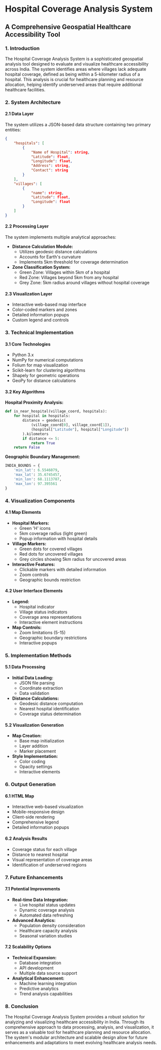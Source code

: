 # Hospital Coverage Analysis System

## A Comprehensive Geospatial Healthcare Accessibility Tool

### 1. Introduction
The Hospital Coverage Analysis System is a sophisticated geospatial analysis tool designed to evaluate and visualize healthcare accessibility across India. The system identifies areas where villages lack adequate hospital coverage, defined as being within a 5-kilometer radius of a hospital. This analysis is crucial for healthcare planning and resource allocation, helping identify underserved areas that require additional healthcare facilities.

### 2. System Architecture
#### 2.1 Data Layer
The system utilizes a JSON-based data structure containing two primary entities:
```json
{
    "hospitals": [
        {
            "Name of Hospital": string,
            "Latitude": float,
            "Longitude": float,
            "Address": string,
            "Contact": string
        }
    ],
    "villages": [
        {
            "name": string,
            "Latitude": float,
            "Longitude": float
        }
    ]
}
```


#### 2.2 Processing Layer
The system implements multiple analytical approaches:
- **Distance Calculation Module:**
  - Utilizes geodesic distance calculations
  - Accounts for Earth's curvature
  - Implements 5km threshold for coverage determination
- **Zone Classification System:**
  - Green Zone: Villages within 5km of a hospital
  - Red Zone: Villages beyond 5km from any hospital
  - Grey Zone: 5km radius around villages without hospital coverage

#### 2.3 Visualization Layer
- Interactive web-based map interface
- Color-coded markers and zones
- Detailed information popups
- Custom legend and controls



### 3. Technical Implementation
#### 3.1 Core Technologies
- Python 3.x
- NumPy for numerical computations
- Folium for map visualization
- Scikit-learn for clustering algorithms
- Shapely for geometric operations
- GeoPy for distance calculations

#### 3.2 Key Algorithms
**Hospital Proximity Analysis:**
```python
def is_near_hospital(village_coord, hospitals):
    for hospital in hospitals:
        distance = geodesic(
            (village_coord[0], village_coord[1]),
            (hospital["Latitude"], hospital["Longitude"])
        ).kilometers
        if distance <= 5:
            return True
    return False
```

**Geographic Boundary Management:**
```python
INDIA_BOUNDS = {
    'min_lat': 6.5546079,
    'max_lat': 35.6745457,
    'min_lon': 68.1113787,
    'max_lon': 97.395561
}
```


### 4. Visualization Components
#### 4.1 Map Elements
- **Hospital Markers:**
  - Green 'H' icons
  - 5km coverage radius (light green)
  - Popup information with hospital details
- **Village Markers:**
  - Green dots for covered villages
  - Red dots for uncovered villages
  - Grey circles showing 5km radius for uncovered areas
- **Interactive Features:**
  - Clickable markers with detailed information
  - Zoom controls
  - Geographic bounds restriction

#### 4.2 User Interface Elements
- **Legend:**
  - Hospital indicator
  - Village status indicators
  - Coverage area representations
  - Interactive element instructions
- **Map Controls:**
  - Zoom limitations (5-15)
  - Geographic boundary restrictions
  - Interactive popups



### 5. Implementation Methods
#### 5.1 Data Processing
- **Initial Data Loading:**
  - JSON file parsing
  - Coordinate extraction
  - Data validation
- **Distance Calculations:**
  - Geodesic distance computation
  - Nearest hospital identification
  - Coverage status determination

#### 5.2 Visualization Generation
- **Map Creation:**
  - Base map initialization
  - Layer addition
  - Marker placement
- **Style Implementation:**
  - Color coding
  - Opacity settings
  - Interactive elements


### 6. Output Generation
#### 6.1 HTML Map
- Interactive web-based visualization
- Mobile-responsive design
- Client-side rendering
- Comprehensive legend
- Detailed information popups

#### 6.2 Analysis Results
- Coverage status for each village
- Distance to nearest hospital
- Visual representation of coverage areas
- Identification of underserved regions



### 7. Future Enhancements
#### 7.1 Potential Improvements
- **Real-time Data Integration:**
  - Live hospital status updates
  - Dynamic coverage analysis
  - Automated data refreshing
- **Advanced Analytics:**
  - Population density consideration
  - Healthcare capacity analysis
  - Seasonal variation studies

#### 7.2 Scalability Options
- **Technical Expansion:**
  - Database integration
  - API development
  - Multiple data source support
- **Analytical Enhancement:**
  - Machine learning integration
  - Predictive analytics
  - Trend analysis capabilities



### 8. Conclusion
The Hospital Coverage Analysis System provides a robust solution for analyzing and visualizing healthcare accessibility in India. Through its comprehensive approach to data processing, analysis, and visualization, it serves as a valuable tool for healthcare planning and resource allocation. The system's modular architecture and scalable design allow for future enhancements and adaptations to meet evolving healthcare analysis needs.
